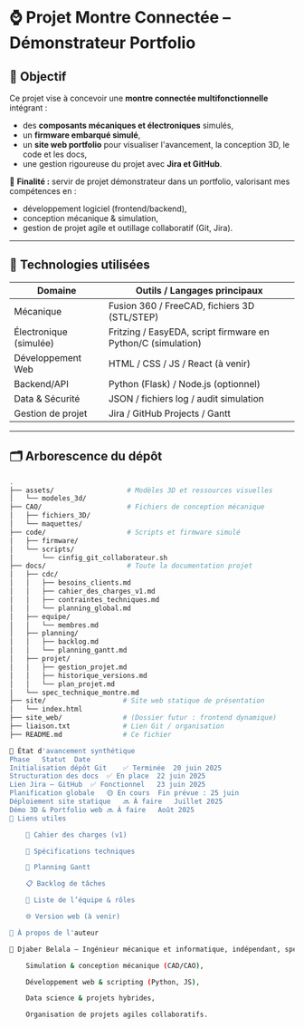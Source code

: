 # ⌚ Projet Montre Connectée – Démonstrateur Portfolio

## 🚀 Objectif

Ce projet vise à concevoir une **montre connectée multifonctionnelle** intégrant :

- des **composants mécaniques et électroniques** simulés,
- un **firmware embarqué simulé**,
- un **site web portfolio** pour visualiser l'avancement, la conception 3D, le code et les docs,
- une gestion rigoureuse du projet avec **Jira et GitHub**.

🎯 **Finalité :** servir de projet démonstrateur dans un portfolio, valorisant mes compétences en :
- développement logiciel (frontend/backend),
- conception mécanique & simulation,
- gestion de projet agile et outillage collaboratif (Git, Jira).

---

## 🧠 Technologies utilisées

| Domaine              | Outils / Langages principaux                                |
|----------------------|-------------------------------------------------------------|
| Mécanique            | Fusion 360 / FreeCAD, fichiers 3D (STL/STEP)                |
| Électronique (simulée)| Fritzing / EasyEDA, script firmware en Python/C (simulation)|
| Développement Web    | HTML / CSS / JS / React (à venir)                          |
| Backend/API          | Python (Flask) / Node.js (optionnel)                       |
| Data & Sécurité      | JSON / fichiers log / audit simulation                      |
| Gestion de projet    | Jira / GitHub Projects / Gantt                             |

---

## 🗂️ Arborescence du dépôt

```bash
.
├── assets/                  # Modèles 3D et ressources visuelles
│   └── modeles_3d/
├── CAO/                     # Fichiers de conception mécanique
│   ├── fichiers_3D/
│   └── maquettes/
├── code/                    # Scripts et firmware simulé
│   ├── firmware/
│   └── scripts/
│       └── cinfig_git_collaborateur.sh
├── docs/                    # Toute la documentation projet
│   ├── cdc/
│   │   ├── besoins_clients.md
│   │   ├── cahier_des_charges_v1.md
│   │   ├── contraintes_techniques.md
│   │   └── planning_global.md
│   ├── equipe/
│   │   └── membres.md
│   ├── planning/
│   │   ├── backlog.md
│   │   └── planning_gantt.md
│   ├── projet/
│   │   ├── gestion_projet.md
│   │   ├── historique_versions.md
│   │   └── plan_projet.md
│   └── spec_technique_montre.md
├── site/                   # Site web statique de présentation
│   └── index.html
├── site_web/               # (Dossier futur : frontend dynamique)
├── liaison.txt             # Lien Git / organisation
├── README.md               # Ce fichier

📌 État d'avancement synthétique
Phase	Statut	Date
Initialisation dépôt Git	✅ Terminée	20 juin 2025
Structuration des docs	✅ En place	22 juin 2025
Lien Jira – GitHub	✅ Fonctionnel	23 juin 2025
Planification globale	🟡 En cours	Fin prévue : 25 juin
Déploiement site statique	🔜 À faire	Juillet 2025
Démo 3D & Portfolio web	🔜 À faire	Août 2025
🔗 Liens utiles

    🔎 Cahier des charges (v1)

    📐 Spécifications techniques

    📅 Planning Gantt

    📋 Backlog de tâches

    👥 Liste de l’équipe & rôles

    🌐 Version web (à venir)

📣 À propos de l'auteur

👤 Djaber Belala – Ingénieur mécanique et informatique, indépendant, spécialisé en :

    Simulation & conception mécanique (CAD/CAO),

    Développement web & scripting (Python, JS),

    Data science & projets hybrides,

    Organisation de projets agiles collaboratifs.
